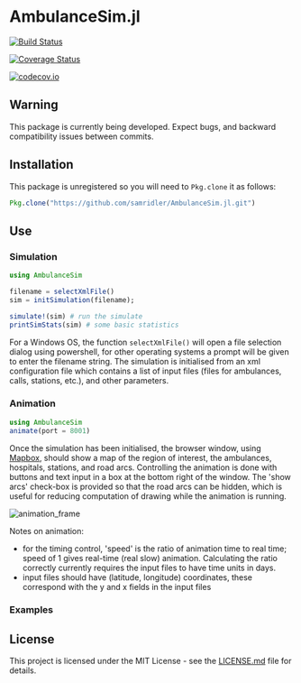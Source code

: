 # AmbulanceSim.jl

[![Build Status](https://travis-ci.org/samridler/AmbulanceSim.jl.svg?branch=master)](https://travis-ci.org/samridler/AmbulanceSim.jl)

[![Coverage Status](https://coveralls.io/repos/samridler/AmbulanceSim.jl/badge.svg?branch=master&service=github)](https://coveralls.io/github/samridler/AmbulanceSim.jl?branch=master)

[![codecov.io](http://codecov.io/github/samridler/AmbulanceSim.jl/coverage.svg?branch=master)](http://codecov.io/github/samridler/AmbulanceSim.jl?branch=master)

## Warning
This package is currently being developed.
Expect bugs, and backward compatibility issues between commits.

## Installation
This package is unregistered so you will need to `Pkg.clone` it as follows:
```julia
Pkg.clone("https://github.com/samridler/AmbulanceSim.jl.git")
```

## Use

### Simulation
```julia
using AmbulanceSim

filename = selectXmlFile()
sim = initSimulation(filename);

simulate!(sim) # run the simulate
printSimStats(sim) # some basic statistics
```
For a Windows OS, the function `selectXmlFile()` will open a file selection dialog using powershell, for other operating systems a prompt will be given to enter the filename string.
The simulation is initialised from an xml configuration file which contains a list of input files (files for ambulances, calls, stations, etc.), and other parameters.

### Animation
```julia
using AmbulanceSim
animate(port = 8001)
```
Once the simulation has been initialised, the browser window, using [Mapbox](https://www.mapbox.com/), should show a map of the region of interest, the ambulances, hospitals, stations, and road arcs. Controlling the animation is done with buttons and text input in a box at the bottom right of the window. The 'show arcs' check-box is provided so that the road arcs can be hidden, which is useful for reducing computation of drawing while the animation is running.

![animation_frame](https://i.imgur.com/qZuS5NZ.png)

Notes on animation:

 - for the timing control, 'speed' is the ratio of animation time to real time; speed of 1 gives real-time (real slow) animation. Calculating the ratio correctly currently requires the input files to have time units in days.
 - input files should have (latitude, longitude) coordinates, these correspond with the y and x fields in the input files

### Examples


## License
This project is licensed under the MIT License - see the [LICENSE.md](LICENSE.md) file for details.
